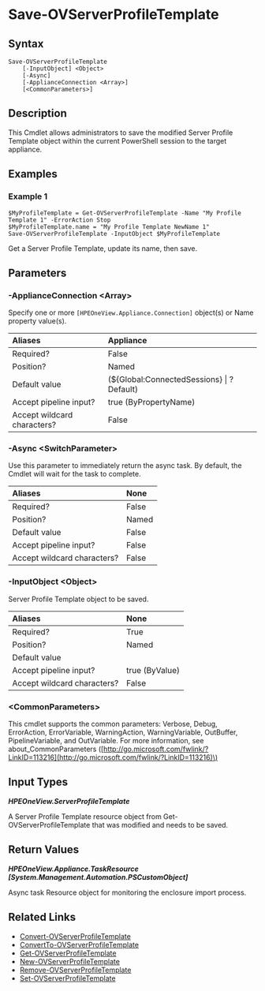 ﻿---
description: Save the contents of a Server Profile Template to the appliance.
---

# Save-OVServerProfileTemplate

## Syntax

```text
Save-OVServerProfileTemplate
    [-InputObject] <Object>
    [-Async]
    [-ApplianceConnection <Array>]
    [<CommonParameters>]
```

## Description

This Cmdlet allows administrators to save the modified Server Profile Template object within the current PowerShell session to the target appliance.

## Examples

###  Example 1 

```text
$MyProfileTemplate = Get-OVServerProfileTemplate -Name "My Profile Template 1" -ErrorAction Stop
$MyProfileTemplate.name = "My Profile Template NewName 1"
Save-OVServerProfileTemplate -InputObject $MyProfileTemplate
```

Get a Server Profile Template, update its name, then save.

## Parameters

### -ApplianceConnection &lt;Array&gt;

Specify one or more `[HPEOneView.Appliance.Connection]` object(s) or Name property value(s).

| Aliases | Appliance |
| :--- | :--- |
| Required? | False |
| Position? | Named |
| Default value | (${Global:ConnectedSessions} &vert; ? Default) |
| Accept pipeline input? | true (ByPropertyName) |
| Accept wildcard characters? | False |

### -Async &lt;SwitchParameter&gt;

Use this parameter to immediately return the async task.  By default, the Cmdlet will wait for the task to complete.

| Aliases | None |
| :--- | :--- |
| Required? | False |
| Position? | Named |
| Default value | False |
| Accept pipeline input? | False |
| Accept wildcard characters? | False |

### -InputObject &lt;Object&gt;

Server Profile Template object to be saved.

| Aliases | None |
| :--- | :--- |
| Required? | True |
| Position? | Named |
| Default value |  |
| Accept pipeline input? | true (ByValue) |
| Accept wildcard characters? | False |

### &lt;CommonParameters&gt;

This cmdlet supports the common parameters: Verbose, Debug, ErrorAction, ErrorVariable, WarningAction, WarningVariable, OutBuffer, PipelineVariable, and OutVariable. For more information, see about\_CommonParameters \([http://go.microsoft.com/fwlink/?LinkID=113216](http://go.microsoft.com/fwlink/?LinkID=113216)\)

## Input Types

_**HPEOneView.ServerProfileTemplate**_

A Server Profile Template resource object from Get-OVServerProfileTemplate that was modified and needs to be saved.

## Return Values

_**HPEOneView.Appliance.TaskResource [System.Management.Automation.PSCustomObject]**_

Async task Resource object for monitoring the enclosure import process.

## Related Links

* [Convert-OVServerProfileTemplate](convert-ovserverprofiletemplate.md)
* [ConvertTo-OVServerProfileTemplate](convertto-ovserverprofiletemplate.md)
* [Get-OVServerProfileTemplate](get-ovserverprofiletemplate.md)
* [New-OVServerProfileTemplate](new-ovserverprofiletemplate.md)
* [Remove-OVServerProfileTemplate](remove-ovserverprofiletemplate.md)
* [Set-OVServerProfileTemplate](set-ovserverprofiletemplate.md)
